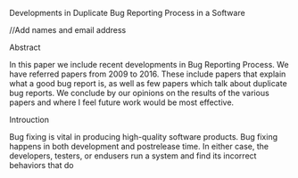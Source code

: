 Developments in Duplicate Bug Reporting Process in a Software

//Add names and email address

Abstract

In this paper we include recent developments in Bug Reporting Process. We have referred papers from 2009 to 2016. 
These include papers that explain what a good bug report is, as well as few papers which talk about duplicate bug reports. 
We conclude by  our opinions on the results of the various papers and where I feel future work would be most effective.


Introuction

Bug fixing is vital in producing high-quality software products. Bug fixing happens in both development and postrelease time. In either case, the developers, testers, or endusers run a system and find its incorrect behaviors that do
